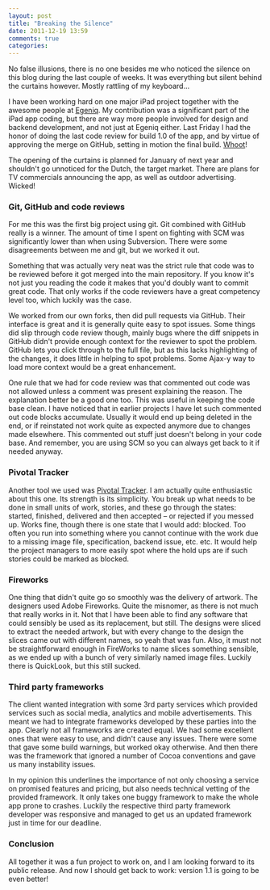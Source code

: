 ```yaml
---
layout: post
title: "Breaking the Silence"
date: 2011-12-19 13:59
comments: true
categories: 
---
```


No false illusions, there is no one besides me who noticed the silence on this blog during the last couple of weeks. It was everything but silent behind the curtains however. Mostly rattling of my keyboard…

I have been working hard on one major iPad project together with the awesome people at [Egeniq](http://www.egeniq.com/). My contribution was a significant part of the iPad app coding, but there are way more people involved for design and backend development, and not just at Egeniq either. Last Friday I had the honor of doing the last code review for build 1.0 of the app, and by virtue of approving the merge on GitHub, setting in motion the final build. [Whoot](https://twitter.com/ijansch/status/147726912578531328)!

<!--more-->

The opening of the curtains is planned for January of next year and shouldn't go unnoticed for the Dutch, the target market. There are plans for TV commercials announcing the app, as well as outdoor advertising. Wicked!

### Git, GitHub and code reviews
For me this was the first big project using git. Git combined with GitHub really is a winner. The amount of time I spent on fighting with SCM was significantly lower than when using Subversion. There were some disagreements between me and git, but we worked it out. 

Something that was actually very neat was the strict rule that code was to be reviewed before it got merged into the main repository. If you know it's not just you reading the code it makes that you'd doubly want to commit great code. That only works if the code reviewers have a great competency level too, which luckily was the case. 

We worked from our own forks, then did pull requests via GitHub. Their interface is great and it is generally quite easy to spot issues. Some things did slip through code review though, mainly bugs where the diff snippets in GitHub didn't provide enough context for the reviewer to spot the problem. GitHub lets you click through to the full file, but as this lacks highlighting of the changes, it does little in helping to spot problems. Some Ajax-y way to load more context would be a great enhancement.

One rule that we had for code review was that commented out code was not allowed unless a comment was present explaining the reason. The explanation better be a good one too. This was useful in keeping the code base clean. I have noticed that in earlier projects I have let such commented out code blocks accumulate. Usually it would end up being deleted in the end, or if reinstated not work quite as expected anymore due to changes made elsewhere. This commented out stuff just doesn't belong in your code base. And remember, you are using SCM so you can always get back to it if needed anyway. 

### Pivotal Tracker
Another tool we used was [Pivotal Tracker](http://www.pivotaltracker.com/). I am actually quite enthusiastic about this one. Its strength is its simplicity. You break up what needs to be done in small units of work, stories, and these go through the states: started, finished, delivered and then accepted – or rejected if you messed up. Works fine, though there is one state that I would add: blocked. Too often you run into something where you cannot continue with the work due to a missing image file, specification, backend issue, etc. etc. It would help the project managers to more easily spot where the hold ups are if such stories could be marked as blocked. 

### Fireworks
One thing that didn't quite go so smoothly was the delivery of artwork. The designers used Adobe Fireworks. Quite the misnomer, as there is not much that really works in it. Not that I have been able to find any software that could sensibly be used as its replacement, but still. The designs were sliced to extract the needed artwork, but with every change to the design the slices came out with different names, so yeah that was fun. Also, it must not be straightforward enough in FireWorks to name slices something sensible, as we ended up with a bunch of very similarly named image files. Luckily there is QuickLook, but this still sucked. 

### Third party frameworks
The client wanted integration with some 3rd party services which provided services such as social media, analytics and mobile advertisements. This meant we had to integrate frameworks developed by these parties into the app. Clearly not all frameworks are created equal. We had some excellent ones that were easy to use, and didn't cause any issues. There were some that gave some build warnings, but worked okay otherwise. And then there was the framework that ignored a number of Cocoa conventions and gave us many instability issues.

In my opinion this underlines the importance of not only choosing a service on promised features and pricing, but also needs technical vetting of the provided framework. It only takes one buggy framework to make the whole app prone to crashes. Luckily the respective third party framework developer was responsive and managed to get us an updated framework just in time for our deadline.

### Conclusion
All together it was a fun project to work on, and I am looking forward to its public release. And now I should get back to work: version 1.1 is going to be even better!